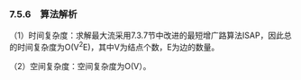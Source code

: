 ### 7.5.6　算法解析

（1）时间复杂度：求解最大流采用7.3.7节中改进的最短增广路算法ISAP，因此总的时间复杂度为O(V<sup class="my_markdown">2</sup>E)，其中V为结点个数，E为边的数量。

（2）空间复杂度：空间复杂度为O(V）。

